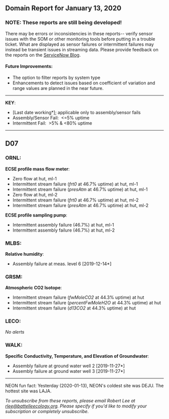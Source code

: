 ## Domain Report for January 13, 2020


### NOTE: These reports are still being developed!
There may be errors or inconsistencies in these reports-- verify sensor issues with the SOM or other monitoring tools before putting in a trouble ticket. What are displayed as sensor failures or intermittent failures may instead be transient issues in streaming data.
Please provide feedback on the reports on the [ServiceNow Blog](https://neon.service-now.com/community?id=community_blog&sys_id=9b4fbe8adbed734017ecf9041d9619be).

#### Future Improvements: 
 - The option to filter reports by system type 
 - Enhancements to detect issues based on coefficient of variation and range values are planned in the near future.

***

**KEY**:

 - [Last date working*]; applicable only to assembly/sensor fails
 - Assembly/Sensor Fail:&nbsp;&nbsp;<=5% uptime
 - Intermittent Fail:&nbsp;&nbsp;>5% & <80% uptime

***
## D07

### ORNL:

**ECSE profile mass flow meter**:
 - Zero flow at hut, ml-1
 - Intermittent stream failure (_frt0_ at 46.7% uptime) at hut, ml-1
 - Intermittent stream failure (_presAtm_ at 46.7% uptime) at hut, ml-1
 - Zero flow at hut, ml-2
 - Intermittent stream failure (_frt0_ at 46.7% uptime) at hut, ml-2
 - Intermittent stream failure (_presAtm_ at 46.7% uptime) at hut, ml-2

**ECSE profile sampling pump**:
 - Intermittent assembly failure (46.7%) at hut, ml-1
 - Intermittent assembly failure (46.7%) at hut, ml-2

### MLBS:

**Relative humidity**:
 - Assembly failure at meas. level 6 [2019-12-14*]

### GRSM:

**Atmospheric CO2 Isotope**:
 - Intermittent stream failure (_fwMoleCO2_ at 44.3% uptime) at hut
 - Intermittent stream failure (_percentFwMoleH2O_ at 44.3% uptime) at hut
 - Intermittent stream failure (_d13CO2_ at 44.3% uptime) at hut

### LECO:

_No alerts_

### WALK:

**Specific Conductivity, Temperature, and Elevation of Groundwater**:
 - Assembly failure at ground water well 2 [2019-11-27*]
 - Assembly failure at ground water well 3 [2019-11-27*]

***
NEON fun fact: Yesterday (2020-01-13), NEON's coldest site was DEJU. The hottest site was LAJA.

_To unsubscribe from these reports, please email Robert Lee at rlee@battelleecology.org. Please specify if you'd like to modify your subscription or completely unsubscribe._
